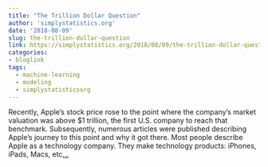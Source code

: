 ```yaml
---
title: "The Trillion Dollar Question"
author: 'simplystatistics.org'
date: '2018-08-09'
slug: the-trillion-dollar-question
link: https://simplystatistics.org/2018/08/09/the-trillion-dollar-question/
categories:
- bloglink
tags:
  - machine-learning
  - modeling
  - simplystatisticsorg
---
```


Recently, Apple’s stock price rose to the point where the company’s market valuation was above $1 trillion, the first U.S. company to reach that benchmark. Subsequently, numerous articles were published describing Apple’s journey to this point and why it got there. Most people describe Apple as a technology company. They make technology products: iPhones, iPads, Macs, etc[... <i class="fas fa-external-link-alt"></i>](https://simplystatistics.org/2018/08/09/the-trillion-dollar-question/)

